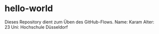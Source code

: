 # hello-world
Dieses Repository dient zum Üben des GitHub-Flows.
Name: Karam
Alter: 23
Uni: Hochschule Düsseldorf
